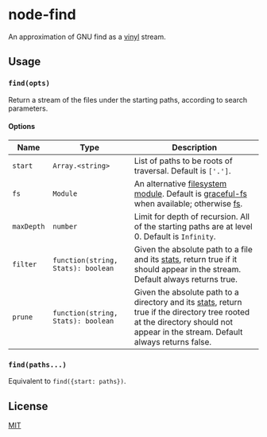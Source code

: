 # node-find                                                                                                          
  
An approximation of GNU find as a [vinyl][] stream.                                                                  
  
[vinyl]: https://github.com/wearefractal/vinyl
  
## Usage
    
### `find(opts)` 

Return a stream of the files under the starting paths, according to search parameters.

#### Options

   Name    |                 Type               |        Description
---------- | ---------------------------------- | ---------------------------
`start`    | `Array.<string>`                   | List of paths to be roots of traversal. Default is `['.']`.
`fs`       | `Module`                           | An alternative [filesystem module][fs]. Default is [graceful-fs][] when available; otherwise [fs][].
`maxDepth` | `number`                           | Limit for depth of recursion. All of the starting paths are at level 0. Default is `Infinity`.
`filter`   | `function(string, Stats): boolean` | Given the absolute path to a file and its [stats][], return true if it should appear in the stream. Default always returns true.
`prune`    | `function(string, Stats): boolean` | Given the absolute path to a directory and its [stats][], return true if the directory tree rooted at the directory should not appear in the stream. Default always returns false.

[fs]: http://nodejs.org/api/fs.html
[graceful-fs]: https://github.com/isaacs/node-graceful-fs
[stats]: http://nodejs.org/api/fs.html#fs_class_fs_stats

### `find(paths...)`                                                                                                
    
Equivalent to `find({start: paths})`.                                 
    
## License

[MIT](http://opensource.org/licenses/MIT)

